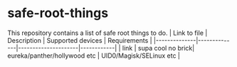 # safe-root-things
This repository contains a list of safe root things to do.
| Link to file | Description | Supported devices | Requirements |
|--------------|--------------|---------------------|------------|
| link         | supa cool no brick| eureka/panther/hollywood etc | UID0/Magisk/SELinux etc |
